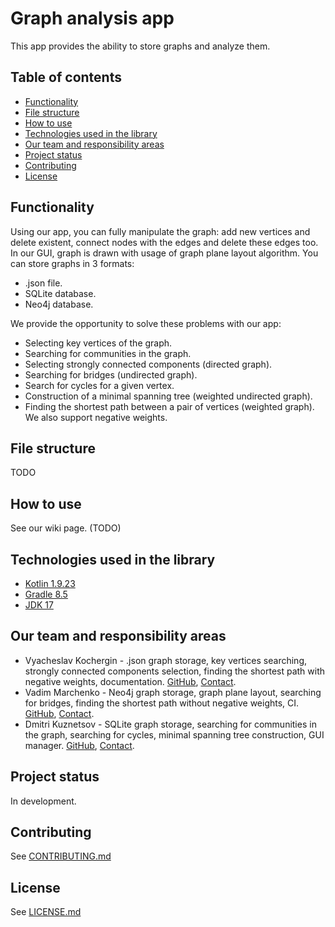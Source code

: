 # Graph analysis app
This app provides the ability to store graphs and analyze them.
## Table of contents
* [Functionality](#functionality)
* [File structure](#filestructure)
* [How to use](#howtouse)
* [Technologies used in the library](#technologies)
* [Our team and responsibility areas](#team)
* [Project status](#status)
* [Contributing](#contributing)
* [License](#license)
## Functionality <a name="functionality"></a>
Using our app, you can fully manipulate the graph: add new vertices and delete existent, connect nodes with the edges and delete these edges too.
In our GUI, graph is drawn with usage of graph plane layout algorithm.
You can store graphs in 3 formats:
* .json file.
* SQLite database.
* Neo4j database.

We provide the opportunity to solve these problems with our app:
* Selecting key vertices of the graph.
* Searching for communities in the graph.
* Selecting strongly connected components (directed graph).
* Searching for bridges (undirected graph).
* Search for cycles for a given vertex.
* Construction of a minimal spanning tree (weighted undirected graph).
* Finding the shortest path between a pair of vertices (weighted graph). We also support negative weights.
## File structure <a name="filestructure"></a>
TODO
## How to use <a name="howtouse"></a>
See our wiki page. (TODO)
## Technologies used in the library <a name="technologies"></a>
* [Kotlin 1.9.23](https://kotlinlang.org)
* [Gradle 8.5](https://gradle.org)
* [JDK 17](https://openjdk.org)
## Our team and responsibility areas <a name="team"></a>
* Vyacheslav Kochergin - .json graph storage, key vertices searching, strongly connected components selection, finding the shortest path with negative weights, documentation. [GitHub](https://github.com/VyacheslavIurevich), [Contact](https://t.me/se4life).
* Vadim Marchenko - Neo4j graph storage, graph plane layout, searching for bridges, finding the shortest path without negative weights, CI. [GitHub](https://github.com/elbananium), [Contact](https://t.me/elbananum).
* Dmitri Kuznetsov - SQLite graph storage, searching for communities in the graph, searching for cycles, minimal spanning tree construction, GUI manager. [GitHub](https://github.com/f1i3g3), [Contact](https://t.me/f1i3g3).
## Project status <a name="status"></a>
In development.
## Contributing <a name="contributing"></a>
See [CONTRIBUTING.md](./CONTRIBUTING.md)
## License <a name="license"></a>
See [LICENSE.md](./LICENSE.md)